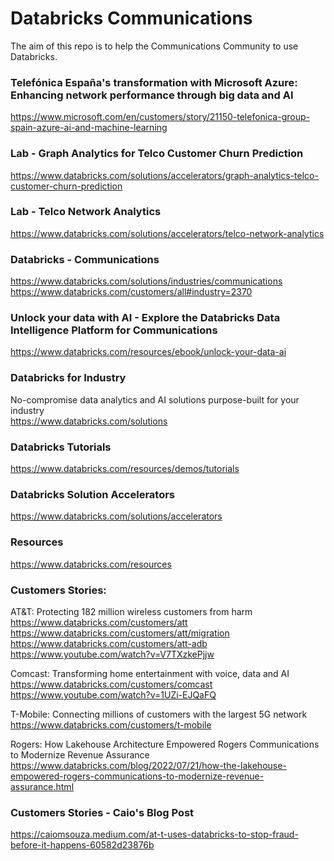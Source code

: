 # Databricks Communications
The aim of this repo is to help the Communications Community to use Databricks.

### Telefónica España's transformation with Microsoft Azure: Enhancing network performance through big data and AI
https://www.microsoft.com/en/customers/story/21150-telefonica-group-spain-azure-ai-and-machine-learning

### Lab - Graph Analytics for Telco Customer Churn Prediction
https://www.databricks.com/solutions/accelerators/graph-analytics-telco-customer-churn-prediction<BR>

### Lab - Telco Network Analytics
https://www.databricks.com/solutions/accelerators/telco-network-analytics<BR>

### Databricks - Communications 
https://www.databricks.com/solutions/industries/communications<BR>
https://www.databricks.com/customers/all#industry=2370<BR>

### Unlock your data with AI - Explore the Databricks Data Intelligence Platform for Communications
https://www.databricks.com/resources/ebook/unlock-your-data-ai<BR>

### Databricks for Industry
No-compromise data analytics and AI solutions purpose-built for your industry<BR>
https://www.databricks.com/solutions<BR>

### Databricks Tutorials
https://www.databricks.com/resources/demos/tutorials<BR>

### Databricks Solution Accelerators
https://www.databricks.com/solutions/accelerators

### Resources
https://www.databricks.com/resources

### Customers Stories:
AT&T: Protecting 182 million wireless customers from harm<BR>
https://www.databricks.com/customers/att<BR>
https://www.databricks.com/customers/att/migration<BR>
https://www.databricks.com/customers/att-adb<BR>
https://www.youtube.com/watch?v=V7TXzkePjjw<BR>

Comcast: Transforming home entertainment with voice, data and AI<BR>
https://www.databricks.com/customers/comcast<BR>
https://www.youtube.com/watch?v=1UZi-EJQaFQ<BR>

T-Mobile: Connecting millions of customers with the largest 5G network<BR>
https://www.databricks.com/customers/t-mobile<BR>

Rogers: How Lakehouse Architecture Empowered Rogers Communications to Modernize Revenue Assurance<BR>
https://www.databricks.com/blog/2022/07/21/how-the-lakehouse-empowered-rogers-communications-to-modernize-revenue-assurance.html<BR>

### Customers Stories - Caio's Blog Post
https://caiomsouza.medium.com/at-t-uses-databricks-to-stop-fraud-before-it-happens-60582d23876b
